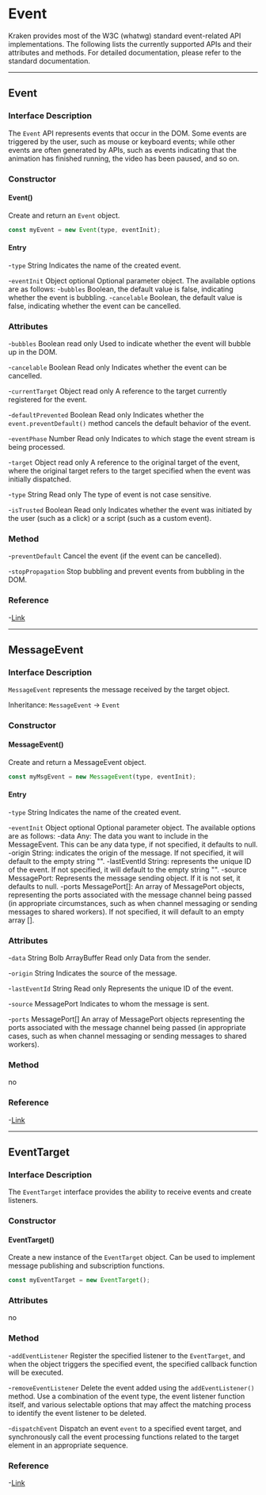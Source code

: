 # Event

Kraken provides most of the W3C (whatwg) standard event-related API implementations.
The following lists the currently supported APIs and their attributes and methods. For detailed documentation, please refer to the standard documentation.

---

## Event

### Interface Description

The `Event` API represents events that occur in the DOM. Some events are triggered by the user, such as mouse or keyboard events; while other events are often generated by APIs, such as events indicating that the animation has finished running, the video has been paused, and so on.

### Constructor

#### Event()

Create and return an `Event` object.

```js
const myEvent = new Event(type, eventInit);
```

#### Entry

-`type` String
Indicates the name of the created event.

-`eventInit` Object optional
Optional parameter object. The available options are as follows: -`bubbles` Boolean, the default value is false, indicating whether the event is bubbling. -`cancelable` Boolean, the default value is false, indicating whether the event can be cancelled.

### Attributes

-`bubbles` Boolean read only
Used to indicate whether the event will bubble up in the DOM.

-`cancelable` Boolean Read only
Indicates whether the event can be cancelled.

-`currentTarget` Object read only
A reference to the target currently registered for the event.

-`defaultPrevented` Boolean Read only
Indicates whether the `event.preventDefault()` method cancels the default behavior of the event.

-`eventPhase` Number Read only
Indicates to which stage the event stream is being processed.

-`target` Object read only
A reference to the original target of the event, where the original target refers to the target specified when the event was initially dispatched.

-`type` String Read only
The type of event is not case sensitive.

-`isTrusted` Boolean Read only
Indicates whether the event was initiated by the user (such as a click) or a script (such as a custom event).

### Method

-`preventDefault`
Cancel the event (if the event can be cancelled).

-`stopPropagation`
Stop bubbling and prevent events from bubbling in the DOM.

### Reference

-[Link](https://developer.mozilla.org/zh-CN/docs/Web/API/Event)

---

## MessageEvent

### Interface Description

`MessageEvent` represents the message received by the target object.

Inheritance: `MessageEvent` → `Event`

### Constructor

#### MessageEvent()

Create and return a MessageEvent object.

```js
const myMsgEvent = new MessageEvent(type, eventInit);
```

#### Entry

-`type` String
Indicates the name of the created event.

-`eventInit` Object optional
Optional parameter object. The available options are as follows:
-data Any: The data you want to include in the MessageEvent. This can be any data type, if not specified, it defaults to null.
-origin String: indicates the origin of the message. If not specified, it will default to the empty string "".
-lastEventId String: represents the unique ID of the event. If not specified, it will default to the empty string "".
-source MessagePort: Represents the message sending object. If it is not set, it defaults to null.
-ports MessagePort[]: An array of MessagePort objects, representing the ports associated with the message channel being passed (in appropriate circumstances, such as when channel messaging or sending messages to shared workers). If not specified, it will default to an empty array [].

### Attributes

-`data` String Bolb ArrayBuffer Read only
Data from the sender.

-`origin` String
Indicates the source of the message.

-`lastEventId` String Read only
Represents the unique ID of the event.

-`source` MessagePort
Indicates to whom the message is sent.

-`ports` MessagePort[]
An array of MessagePort objects representing the ports associated with the message channel being passed (in appropriate cases, such as when channel messaging or sending messages to shared workers).

### Method

no

### Reference

-[Link](https://developer.mozilla.org/zh-CN/docs/Web/API/messageEvent)

---

## EventTarget

### Interface Description

The `EventTarget` interface provides the ability to receive events and create listeners.

### Constructor

#### EventTarget()

Create a new instance of the `EventTarget` object. Can be used to implement message publishing and subscription functions.

```javascript
const myEventTarget = new EventTarget();
```

### Attributes

no

### Method

-`addEventListener`
Register the specified listener to the `EventTarget`, and when the object triggers the specified event, the specified callback function will be executed.

-`removeEventListener`
Delete the event added using the `addEventListener()` method. Use a combination of the event type, the event listener function itself, and various selectable options that may affect the matching process to identify the event listener to be deleted.

-`dispatchEvent`
Dispatch an event `event` to a specified event target, and synchronously call the event processing functions related to the target element in an appropriate sequence.

### Reference

-[Link](https://developer.mozilla.org/zh-CN/docs/Web/API/eventTarget)
